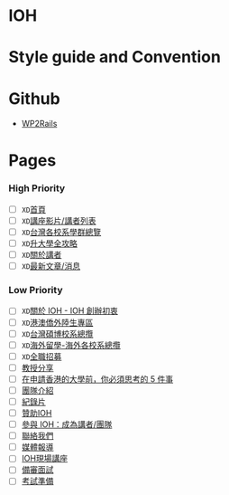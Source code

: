 
# IOH

# Style guide and Convention

# Github

* [WP2Rails](https://github.com/BirdChiuInIOH/WP2Rails)

# Pages

### High Priority

* [ ] `XD`[首頁](https://ioh.tw)
* [ ] `XD`[講座影片/講者列表](https://ioh.tw/talks/)
* [ ] `XD`[台灣各校系學群總覽](https://ioh.tw/department_guide/)
* [ ] `XD`[升大學全攻略](https://ioh.tw/升大學全攻略/)
* [ ] `XD`[關於講者](https://ioh.tw/talks/香港教育大學英語教育系-彭于榛-barbie-peng-ov-study-bde-hk/)
* [ ] `XD`[最新文章/消息](https://ioh.tw/news/)

### Low Priority

* [ ] `XD`[關於 IOH - IOH 創辦初衷](https://ioh.tw/about/)
* [ ] `XD`[港澳僑外陸生專區](https://ioh.tw/overseas1/)
* [ ] `XD`[台灣碩博校系總攬](https://ioh.tw/master-phd-experience-sharing/)
* [ ] `XD`[海外留學-海外各校系總攬](https://ioh.tw/howtoapply-usa/)
* [ ] `XD`[全職招募](https://ioh.tw/全職招募/)
* [ ] [教授分享](https://ioh.tw/?qmt%5Bdegree%5D%5B%5D=532&guide=1)
* [ ] [在申請香港的大學前，你必須思考的 5 件事](https://ioh.tw/ioharticles-香港讀大學-申請香港的大學/)
* [ ] [團隊介紹](https://ioh.tw/team/)
* [ ] [紀錄片](https://ioh.tw/志氣：為人才而戰/)
* [ ] [贊助IOH](https://ioh.tw/贊助我們/)
* [ ] [參與 IOH：成為講者/團隊](https://ioh.tw/joinioh/)
* [ ] [聯絡我們](https://ioh.tw/contactus/)
* [ ] [媒體報導](https://ioh.tw/媒體報導/)
* [ ] [IOH現場講座](https://ioh.tw/ioh現場講座/)
* [ ] [備審面試](https://ioh.tw/升大學全攻略-備審面試)
* [ ] [考試準備](https://ioh.tw/升大學全攻略-考試準備)
